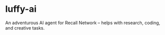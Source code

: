 # luffy-ai
An adventurous AI agent for Recall Network – helps with research, coding, and creative tasks.
